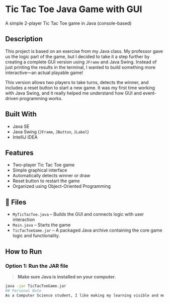 # Tic Tac Toe Java Game with GUI
 A simple 2-player Tic Tac Toe game in Java (console-based)
 
##  Description
This project is based on an exercise from my Java class. My professor gave us the logic part of the game, but I decided to take it a step further by creating a complete GUI version using `JFrame` and Java Swing. Instead of just printing the results in the terminal, I wanted to build something more interactive—an actual playable game!

This version allows two players to take turns, detects the winner, and includes a reset button to start a new game. It was my first time working with Java Swing, and it really helped me understand how GUI and event-driven programming works.

##  Built With
- Java SE
- Java Swing (`JFrame`, `JButton`, `JLabel`)
- IntelliJ IDEA

##  Features
- Two-player Tic Tac Toe game
- Simple graphical interface
- Automatically detects winner or draw
- Reset button to restart the game
- Organized using Object-Oriented Programming

## 📁 Files
- `MyTicTacToe.java` –  Builds the GUI and connects logic with user interaction
- `Main.java` – Starts the game
- `TicTacToeGame.jar` – A packaged Java archive containing the core game logic and functionality.

## How to Run

### Option 1: Run the JAR file

> **Make sure Java is installed on your computer.**

```bash
java -jar TicTacToeGame.jar
## Personal Note
As a Computer Science student, I like making my learning visible and more fun. This was just an exercise at first, but turning it into a real GUI game made it so much more exciting. It’s one of my first Java GUI projects, and I’m proud of how it turned out!
